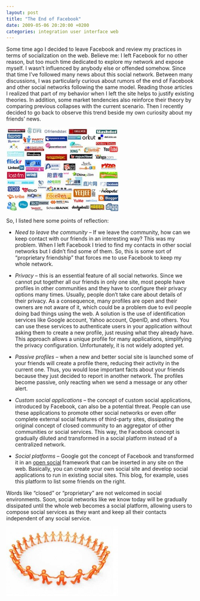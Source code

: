 ```yaml
---
layout: post
title: "The End of Facebook"
date: 2009-05-06 20:20:00 +0200
categories: integration user interface web
---
```


Some time ago I decided to leave Facebook and review my practices in terms of socialization on the web. Believe me: I left Facebook for no other reason, but too much time dedicated to explore my network and expose myself. I wasn’t influenced by anybody else or offended somehow. Since that time I’ve followed many news about this social network. Between many discussions, I was particularly curious about rumors of the end of Facebook and other social networks following the same model. Reading those articles I realized that part of my behavior when I left the site helps to justify existing theories. In addition, some market tendencies also reinforce their theory by comparing previous collapses with the current scenario. Then I recently decided to go back to observe this trend beside my own curiosity about my friends’ news.

![social-networking-sites-300x225.jpg](/images/posts/social-networking-sites-300x225.jpg)

So, I listed here some points of reflection:

- <span style="font-style:italic;">Need to leave the community</span> – If we leave the community, how can we keep contact with our friends in an interesting way? This was my problem. When I left Facebook I tried to find my contacts in other social networks but I didn’t find some of them. So, this is some sort of “proprietary friendship” that forces me to use Facebook to keep my whole network.

- <span style="font-style:italic;">Privacy</span> – this is an essential feature of all social networks. Since we cannot put together all our friends in only one site, most people have profiles in other communities and they have to configure their privacy options many times. Usually, people don’t take care about details of their privacy. As a consequence, many profiles are open and their owners are not aware of it, which could be a problem due to evil people doing bad things using the web. A solution is the use of identification services like Google account, Yahoo account, OpenID, and others. You can use these services to authenticate users in your application without asking them to create a new profile, just reusing what they already have. This approach allows a unique profile for many applications, simplifying the privacy configuration. Unfortunately, it is not widely adopted yet.

- <span style="font-style:italic;">Passive profiles</span> – when a new and better social site is launched some of your friends will create a profile there, reducing their activity in the current one. Thus, you would lose important facts about your friends because they just decided to report in another network. The profiles become passive, only reacting when we send a message or any other alert.

- <span style="font-style:italic;">Custom social applications</span> – the concept of custom social applications, introduced by Facebook, can also be a potential threat. People can use these applications to promote other social networks or even offer complete external social features of third-party sites, dissipating the original concept of closed community to an aggregator of other communities or social services. This way, the Facebook concept is gradually diluted and transformed in a social platform instead of a centralized network.

- <span style="font-style:italic;">Social platforms</span> – Google got the concept of Facebook and transformed it in an <a href="http://code.google.com/apis/opensocial/">open social</a> framework that can be inserted in any site on the web. Basically, you can create your own social site and develop social applications to run in existing social sites. This blog, for example, uses this platform to list some friends on the right.

Words like “closed” or “proprietary” are not welcomed in social environments. Soon, social networks like we know today will be gradually dissipated until the whole web becomes a social platform, allowing users to compose social services as they want and keep all their contacts independent of any social service.

![social-networking-300x186.jpg](/images/posts/social-networking-300x186.jpg)
